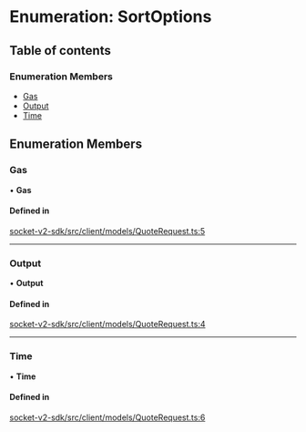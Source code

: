 # Enumeration: SortOptions

## Table of contents

### Enumeration Members

- [Gas](SortOptions.md#gas)
- [Output](SortOptions.md#output)
- [Time](SortOptions.md#time)

## Enumeration Members

### Gas

• **Gas**

#### Defined in

[socket-v2-sdk/src/client/models/QuoteRequest.ts:5](https://github.com/SocketDotTech/socket-v2-sdk/blob/b3c3e8d/src/client/models/QuoteRequest.ts#L5)

---

### Output

• **Output**

#### Defined in

[socket-v2-sdk/src/client/models/QuoteRequest.ts:4](https://github.com/SocketDotTech/socket-v2-sdk/blob/b3c3e8d/src/client/models/QuoteRequest.ts#L4)

---

### Time

• **Time**

#### Defined in

[socket-v2-sdk/src/client/models/QuoteRequest.ts:6](https://github.com/SocketDotTech/socket-v2-sdk/blob/b3c3e8d/src/client/models/QuoteRequest.ts#L6)

